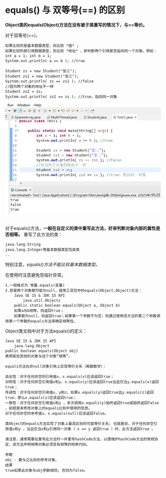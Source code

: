 # equals() 与 双等号(==) 的区别

**Object类的equals(Object)方法在没有被子类重写的情况下，与==等价。**

对于双等号(==)，
    
    如果比较的是基本数据类型，则比较 *值* ;
    如果比较的是引用数据类型，则比较 *地址* ，即判断两个引用是否指向同一个对象。例如：
    int a = 1; int b = 1;
    System.out.println( a == b ); //true

    Student zs = new Student("张三");
    Student zs1 = new Student("张三");
    System.out.println( zs == zs1 ); //false
    //因为两个对象的地址不一样
    Student zs2 = zs;
    System.out.println( zs2 == zs ); //true，指向同一对象

![==](../Pictures/双等号.png)

<br>对于equals()方法，**一般在自定义的类中重写此方法，好来判断对象内部的属性是否相等。** 重写了此方法的类：

    java.lang.String
    java.lang.Integer等基本数据类型包装类
    ..

特别注意，*equals()方法不能比较基本数据类型。*

在使用时注意避免空指针异常。

    1.一般格式为 常量.equals(变量)
    2.若是两个对象都可能为null，就用工具包中的equals(Object,Object)方法：
        Java SE 15 & JDK 15 API
            java.util.Objects
        public static boolean equals(Object a, Object b)
        如果a与b相等，则返回true；
        如果都为null，则返回true；如果第一个参数不为空，则通过使用该方法的第二个参数调用第一个参数的equals方法来确定相等性。

        
Object类文档中对于方法equals()的定义：

    Java SE 15 & JDK 15 API
        java.lang.Object
    public boolean equals(Object obj)
    表明某些其他的对象与这个对象“相等”。

    equals方法在非null对象引用上实现等价关系（离散数学）：

    自反性：对于任何非空的引用值x，x.equals(x)应该返回true；
    对称性：对于任何非空引用值x和y，x.equals(y)应该返回true当且仅当y.equals(x)返回true；
    传递性：对于任何非空引用值x，y和z，如果x.equals(y)返回true且y.equals(z)返回true，那么x.equals(z)应该返回true；
    一致性：对于任何非空引用值x和y ，多次调用x.equals(y)始终返回true或始终返回false ，前提是未修改对象上的equals比较中使用的信息。
    对于任何非空的参考值x，x.equals(null)应该返回false。
    
    类Object的equals方法实现了对象上最具区别的可能等价关系; 也就是说，对于任何非空引用值x和y ，当且仅当x和y引用同一对象（ x == y 返回true ）时，此方法返回true 。

    请注意，通常需要在重写此方法时一并重写hashCode方法，以便维护hashCode方法的常规协定，该方法声明相等对象必须具有相等的哈希代码。

    参数
    obj - 要与之比较的参考对象。
    结果
    true如果此对象与obj参数相同; 否则为false。